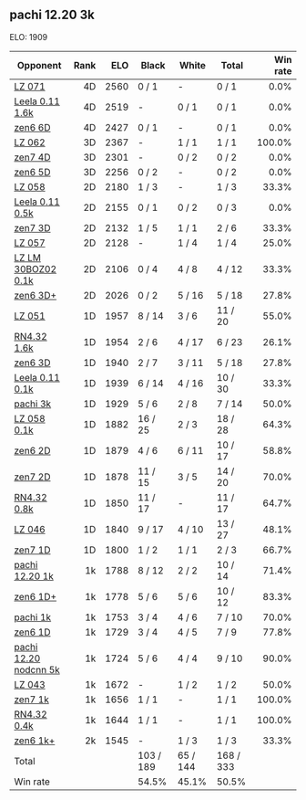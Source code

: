 ## pachi 12.20 3k ##

ELO: 1909

Opponent | Rank | ELO | Black | White | Total | Win rate
---------|-----:|----:|-------|-------|-------|-------:
[LZ 071](LZ%20071.md) | 4D | 2560 | 0 / 1 | - | 0 / 1 | 0.0%
[Leela 0.11 1.6k](Leela%200.11%201.6k.md) | 4D | 2519 | - | 0 / 1 | 0 / 1 | 0.0%
[zen6 6D](zen6%206D.md) | 4D | 2427 | 0 / 1 | - | 0 / 1 | 0.0%
[LZ 062](LZ%20062.md) | 3D | 2367 | - | 1 / 1 | 1 / 1 | 100.0%
[zen7 4D](zen7%204D.md) | 3D | 2301 | - | 0 / 2 | 0 / 2 | 0.0%
[zen6 5D](zen6%205D.md) | 3D | 2256 | 0 / 2 | - | 0 / 2 | 0.0%
[LZ 058](LZ%20058.md) | 2D | 2180 | 1 / 3 | - | 1 / 3 | 33.3%
[Leela 0.11 0.5k](Leela%200.11%200.5k.md) | 2D | 2155 | 0 / 1 | 0 / 2 | 0 / 3 | 0.0%
[zen7 3D](zen7%203D.md) | 2D | 2132 | 1 / 5 | 1 / 1 | 2 / 6 | 33.3%
[LZ 057](LZ%20057.md) | 2D | 2128 | - | 1 / 4 | 1 / 4 | 25.0%
[LZ LM 30BOZ02 0.1k](LZ%20LM%2030BOZ02%200.1k.md) | 2D | 2106 | 0 / 4 | 4 / 8 | 4 / 12 | 33.3%
[zen6 3D+](zen6%203D+.md) | 2D | 2026 | 0 / 2 | 5 / 16 | 5 / 18 | 27.8%
[LZ 051](LZ%20051.md) | 1D | 1957 | 8 / 14 | 3 / 6 | 11 / 20 | 55.0%
[RN4.32 1.6k](RN4.32%201.6k.md) | 1D | 1954 | 2 / 6 | 4 / 17 | 6 / 23 | 26.1%
[zen6 3D](zen6%203D.md) | 1D | 1940 | 2 / 7 | 3 / 11 | 5 / 18 | 27.8%
[Leela 0.11 0.1k](Leela%200.11%200.1k.md) | 1D | 1939 | 6 / 14 | 4 / 16 | 10 / 30 | 33.3%
[pachi 3k](pachi%203k.md) | 1D | 1929 | 5 / 6 | 2 / 8 | 7 / 14 | 50.0%
[LZ 058 0.1k](LZ%20058%200.1k.md) | 1D | 1882 | 16 / 25 | 2 / 3 | 18 / 28 | 64.3%
[zen6 2D](zen6%202D.md) | 1D | 1879 | 4 / 6 | 6 / 11 | 10 / 17 | 58.8%
[zen7 2D](zen7%202D.md) | 1D | 1878 | 11 / 15 | 3 / 5 | 14 / 20 | 70.0%
[RN4.32 0.8k](RN4.32%200.8k.md) | 1D | 1850 | 11 / 17 | - | 11 / 17 | 64.7%
[LZ 046](LZ%20046.md) | 1D | 1840 | 9 / 17 | 4 / 10 | 13 / 27 | 48.1%
[zen7 1D](zen7%201D.md) | 1D | 1800 | 1 / 2 | 1 / 1 | 2 / 3 | 66.7%
[pachi 12.20 1k](pachi%2012.20%201k.md) | 1k | 1788 | 8 / 12 | 2 / 2 | 10 / 14 | 71.4%
[zen6 1D+](zen6%201D+.md) | 1k | 1778 | 5 / 6 | 5 / 6 | 10 / 12 | 83.3%
[pachi 1k](pachi%201k.md) | 1k | 1753 | 3 / 4 | 4 / 6 | 7 / 10 | 70.0%
[zen6 1D](zen6%201D.md) | 1k | 1729 | 3 / 4 | 4 / 5 | 7 / 9 | 77.8%
[pachi 12.20 nodcnn 5k](pachi%2012.20%20nodcnn%205k.md) | 1k | 1724 | 5 / 6 | 4 / 4 | 9 / 10 | 90.0%
[LZ 043](LZ%20043.md) | 1k | 1672 | - | 1 / 2 | 1 / 2 | 50.0%
[zen7 1k](zen7%201k.md) | 1k | 1656 | 1 / 1 | - | 1 / 1 | 100.0%
[RN4.32 0.4k](RN4.32%200.4k.md) | 1k | 1644 | 1 / 1 | - | 1 / 1 | 100.0%
[zen6 1k+](zen6%201k+.md) | 2k | 1545 | - | 1 / 3 | 1 / 3 | 33.3%
Total | | | 103 / 189 | 65 / 144 | 168 / 333 | 
Win rate| | | 54.5% | 45.1% | 50.5% | 
